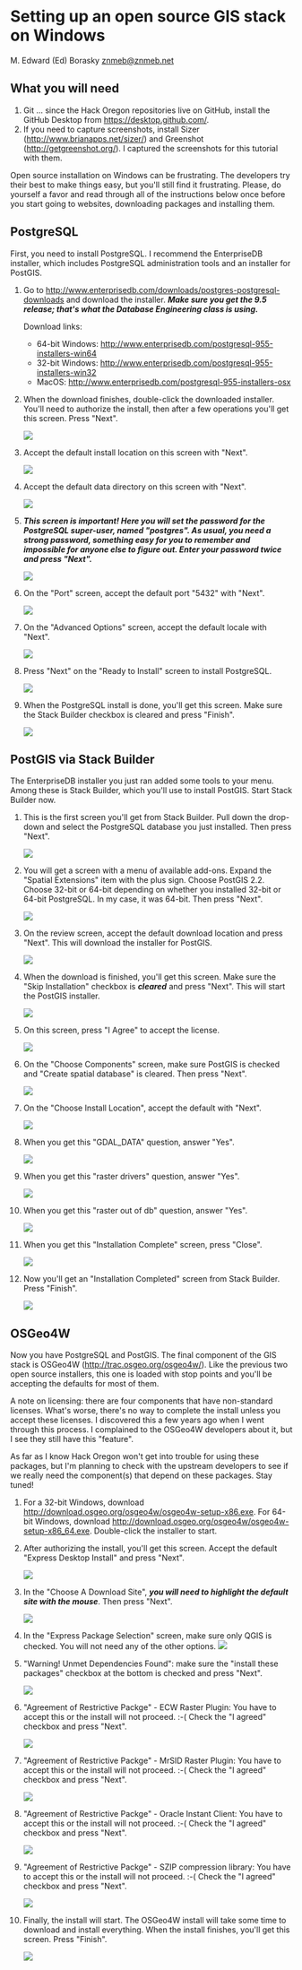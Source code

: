 Setting up an open source GIS stack on Windows
================
M. Edward (Ed) Borasky <znmeb@znmeb.net>

What you will need
------------------

1.  Git ... since the Hack Oregon repositories live on GitHub, install the GitHub Desktop from <https://desktop.github.com/>.
2.  If you need to capture screenshots, install Sizer (<http://www.brianapps.net/sizer/>) and Greenshot (<http://getgreenshot.org/>). I captured the screenshots for this tutorial with them.

Open source installation on Windows can be frustrating. The developers try their best to make things easy, but you'll still find it frustrating. Please, do yourself a favor and read through all of the instructions below once before you start going to websites, downloading packages and installing them.

PostgreSQL
----------

First, you need to install PostgreSQL. I recommend the EnterpriseDB installer, which includes PostgreSQL administration tools and an installer for PostGIS.

1.  Go to <http://www.enterprisedb.com/downloads/postgres-postgresql-downloads> and download the installer. ***Make sure you get the 9.5 release; that's what the Database Engineering class is using.***

    Download links:

    -   64-bit Windows: <http://www.enterprisedb.com/postgresql-955-installers-win64>
    -   32-bit Windows: <http://www.enterprisedb.com/postgresql-955-installers-win32>
    -   MacOS: <http://www.enterprisedb.com/postgresql-955-installers-osx>

2.  When the download finishes, double-click the downloaded installer. You'll need to authorize the install, then after a few operations you'll get this screen. Press "Next".

    ![](Screenshots/9.5/2016-10-28%2016_55_37-Setup.png)
3.  Accept the default install location on this screen with "Next".

    ![](Screenshots/9.5/2016-10-28%2016_55_50-Setup.png)
4.  Accept the default data directory on this screen with "Next".

    ![](Screenshots/9.5/2016-10-28%2016_56_07-Setup.png)
5.  ***This screen is important! Here you will set the password for the PostgreSQL super-user, named "postgres". As usual, you need a strong password, something easy for you to remember and impossible for anyone else to figure out. Enter your password twice and press "Next".***

    ![](Screenshots/9.5/2016-10-28%2016_56_39-Setup.png)
6.  On the "Port" screen, accept the default port "5432" with "Next".

    ![](Screenshots/9.5/2016-10-28%2016_56_54-Setup.png)
7.  On the "Advanced Options" screen, accept the default locale with "Next".

    ![](Screenshots/9.5/2016-10-28%2016_57_08-Setup.png)
8.  Press "Next" on the "Ready to Install" screen to install PostgreSQL.

    ![](Screenshots/9.5/2016-10-28%2016_57_22-Setup.png)
9.  When the PostgreSQL install is done, you'll get this screen. Make sure the Stack Builder checkbox is cleared and press "Finish".

    ![](Screenshots/9.5/2016-10-28%2016_59_47-Setup.png)

PostGIS via Stack Builder
-------------------------

The EnterpriseDB installer you just ran added some tools to your menu. Among these is Stack Builder, which you'll use to install PostGIS. Start Stack Builder now.

1.  This is the first screen you'll get from Stack Builder. Pull down the drop-down and select the PostgreSQL database you just installed. Then press "Next".

    ![](Screenshots/9.5/2016-10-28%2017_00_45-Stack%20Builder%204.0.0.png)
2.  You will get a screen with a menu of available add-ons. Expand the "Spatial Extensions" item with the plus sign. Choose PostGIS 2.2. Choose 32-bit or 64-bit depending on whether you installed 32-bit or 64-bit PostgreSQL. In my case, it was 64-bit. Then press "Next".

    ![](Screenshots/PostGIS2.2/2016-10-31%2018_11_57-Stack%20Builder%204.0.0.png)
3.  On the review screen, accept the default download location and press "Next". This will download the installer for PostGIS.

    ![](Screenshots/PostGIS2.2/2016-10-31%2018_12_17-Stack%20Builder%204.0.0.png)
4.  When the download is finished, you'll get this screen. Make sure the "Skip Installation" checkbox is ***cleared*** and press "Next". This will start the PostGIS installer.

    ![](Screenshots/PostGIS2.2/2016-10-31%2018_12_59-Stack%20Builder%204.0.0.png)
5.  On this screen, press "I Agree" to accept the license.

    ![](Screenshots/PostGIS2.2/2016-10-31%2018_16_12.png)
6.  On the "Choose Components" screen, make sure PostGIS is checked and "Create spatial database" is cleared. Then press "Next".

    ![](Screenshots/PostGIS2.2/2016-10-31%2018_16_33.png)

7.  On the "Choose Install Location", accept the default with "Next".

    ![](Screenshots/PostGIS2.2/2016-10-31%2018_16_51.png)
8.  When you get this "GDAL\_DATA" question, answer "Yes".

    ![](Screenshots/PostGIS2.2/2016-10-31%2018_17_34.png)
9.  When you get this "raster drivers" question, answer "Yes".

    ![](Screenshots/PostGIS2.2/2016-10-31%2018_24_17.png)
10. When you get this "raster out of db" question, answer "Yes".

    ![](Screenshots/PostGIS2.2/2016-10-31%2018_24_34.png)
11. When you get this "Installation Complete" screen, press "Close".

    ![](Screenshots/PostGIS2.2/2016-10-31%2018_18_40.png)
12. Now you'll get an "Installation Completed" screen from Stack Builder. Press "Finish".

    ![](Screenshots/9.5/2016-10-28%2017_06_07-Stack%20Builder%204.0.0.png)

OSGeo4W
-------

Now you have PostgreSQL and PostGIS. The final component of the GIS stack is OSGeo4W (<http://trac.osgeo.org/osgeo4w/>). Like the previous two open source installers, this one is loaded with stop points and you'll be accepting the defaults for most of them.

A note on licensing: there are four components that have non-standard licenses. What's worse, there's no way to complete the install unless you accept these licenses. I discovered this a few years ago when I went through this process. I complained to the OSGeo4W developers about it, but I see they still have this "feature".

As far as I know Hack Oregon won't get into trouble for using these packages, but I'm planning to check with the upstream developers to see if we really need the component(s) that depend on these packages. Stay tuned!

1.  For a 32-bit Windows, download <http://download.osgeo.org/osgeo4w/osgeo4w-setup-x86.exe>. For 64-bit Windows, download <http://download.osgeo.org/osgeo4w/osgeo4w-setup-x86_64.exe>. Double-click the installer to start.
2.  After authorizing the install, you'll get this screen. Accept the default "Express Desktop Install" and press "Next".

    ![](Screenshots/9.5/2016-10-28%2017_07_22-OSGeo4W%20Setup.png)
3.  In the "Choose A Download Site", ***you will need to highlight the default site with the mouse***. Then press "Next".

    ![](Screenshots/2016-10-27%2015_49_41-OSGeo4W%20Setup%20-%20Choose%20Download%20Site(s).png)
4.  In the "Express Package Selection" screen, make sure only QGIS is checked. You will not need any of the other options. ![](Screenshots/9.5/2016-10-28%2017_07_48-OSGeo4W%20Setup%20-%20Express%20Package%20Selection.png)
5.  "Warning! Unmet Dependencies Found": make sure the "install these packages" checkbox at the bottom is checked and press "Next".

    ![](Screenshots/2016-10-27%2015_53_42-OSGeo4W%20Setup%20-%20Resolve%20Dependencies.png)
6.  "Agreement of Restrictive Packge" - ECW Raster Plugin: You have to accept this or the install will not proceed. :-( Check the "I agreed" checkbox and press "Next".

    ![](Screenshots/9.5/2016-10-28%2017_08_39-OSGeo4W%20Setup%20-%20Agreement%20of%20Restrictive%20Package.png)
7.  "Agreement of Restrictive Packge" - MrSID Raster Plugin: You have to accept this or the install will not proceed. :-( Check the "I agreed" checkbox and press "Next".

    ![](Screenshots/9.5/2016-10-28%2017_09_02-OSGeo4W%20Setup%20-%20Agreement%20of%20Restrictive%20Package.png)
8.  "Agreement of Restrictive Packge" - Oracle Instant Client: You have to accept this or the install will not proceed. :-( Check the "I agreed" checkbox and press "Next".

    ![](Screenshots/9.5/2016-10-28%2017_09_16-OSGeo4W%20Setup%20-%20Agreement%20of%20Restrictive%20Package.png)
9.  "Agreement of Restrictive Packge" - SZIP compression library: You have to accept this or the install will not proceed. :-( Check the "I agreed" checkbox and press "Next".

    ![](Screenshots/9.5/2016-10-28%2017_09_37-OSGeo4W%20Setup%20-%20Agreement%20of%20Restrictive%20Package.png)
10. Finally, the install will start. The OSGeo4W install will take some time to download and install everything. When the install finishes, you'll get this screen. Press "Finish".

    ![](Screenshots/9.5/2016-10-28%2017_16_54-OSGeo4W%20Setup%20-%20Installation%20Status%20and%20Create%20Icons.png)
